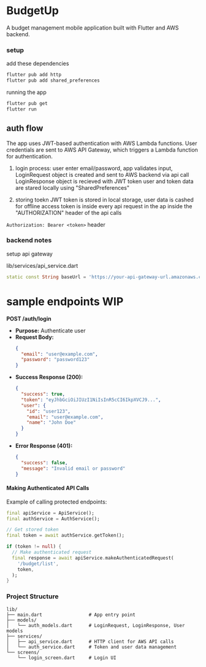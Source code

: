 # BudgetUp

A budget management mobile application built with Flutter and AWS backend.

### setup
add these dependencies
```bash
flutter pub add http
flutter pub add shared_preferences
```
running the app

```bash
flutter pub get
flutter run
```


## auth flow

The app uses JWT-based authentication with AWS Lambda functions. User credentials are sent to AWS API Gateway, which triggers a Lambda function for authentication.

1. login process:
user enter email/password, app validates input, 
LoginRequest object is created and sent to AWS backend via api call
LoginResponse object is recieved with JWT token
user and token data are stared locally using "SharedPreferences"

2. storing toekn
JWT token is stored in local storage, user data is cashed for offline access
token is inside every api request in the ap inside the "AUTHORIZATION" header of the api calls

`Authorization: Bearer <token>` header



### backend notes
setup api gateway

lib/services/api_service.dart
```dart
static const String baseUrl = 'https://your-api-gateway-url.amazonaws.com/prod';
```


# sample endpoints WIP

**POST /auth/login**
- **Purpose:** Authenticate user
- **Request Body:**
  ```json
  {
    "email": "user@example.com",
    "password": "password123"
  }
  ```
- **Success Response (200):**
  ```json
  {
    "success": true,
    "token": "eyJhbGciOiJIUzI1NiIsInR5cCI6IkpXVCJ9...",
    "user": {
      "id": "user123",
      "email": "user@example.com",
      "name": "John Doe"
    }
  }
  ```
- **Error Response (401):**
  ```json
  {
    "success": false,
    "message": "Invalid email or password"
  }
  ```


#### Making Authenticated API Calls

Example of calling protected endpoints:

```dart
final apiService = ApiService();
final authService = AuthService();

// Get stored token
final token = await authService.getToken();

if (token != null) {
  // Make authenticated request
  final response = await apiService.makeAuthenticatedRequest(
    '/budget/list',
    token,
  );
}
```


### Project Structure

```
lib/
├── main.dart                 # App entry point
├── models/
│   └── auth_models.dart      # LoginRequest, LoginResponse, User models
├── services/
│   ├── api_service.dart      # HTTP client for AWS API calls
│   └── auth_service.dart     # Token and user data management
└── screens/
    └── login_screen.dart     # Login UI
```


